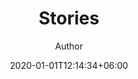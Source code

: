 ---
title: "Stories"
author: "Author"
author_link: "#"
date: 2020-01-01T12:14:34+06:00
image: "images/blog/post-1.jpg"
image_description: "This is an image description"
image_source: "Artist" 
image_source_link: "#"
description: "This is meta description."
summary: "This is a sentence preview of the story content, typically the first sentence of the main content of the article."
draft: false
---